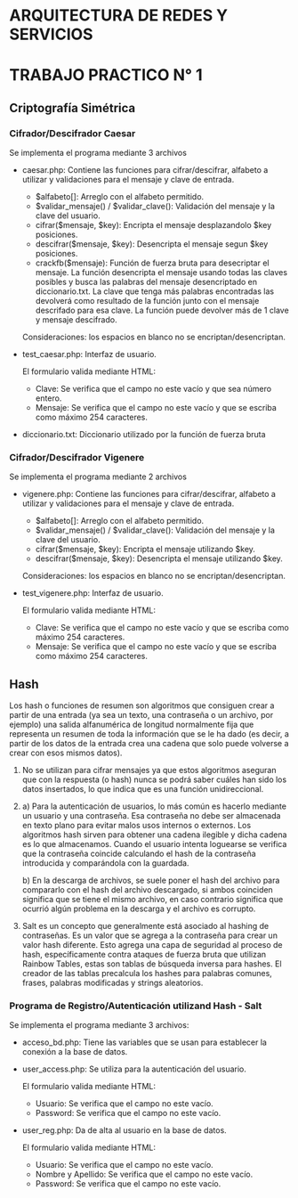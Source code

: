 # ARQUITECTURA DE REDES Y SERVICIOS
# TRABAJO PRACTICO N° 1


## Criptografía Simétrica
### Cifrador/Descifrador Caesar
Se implementa el programa mediante 3 archivos
- caesar.php: Contiene las funciones para cifrar/descifrar, alfabeto a utilizar y validaciones para el mensaje y clave de entrada.
  - $alfabeto[]: Arreglo con el alfabeto permitido.
  - $validar_mensaje() / $validar_clave(): Validación del mensaje y la clave del usuario. 
  - cifrar($mensaje, $key): Encripta el mensaje desplazandolo $key posiciones. 
  - descifrar($mensaje, $key): Desencripta el mensaje segun $key posiciones. 
  - crackfb($mensaje): Función de fuerza bruta para desecriptar el mensaje. 
    La función desencripta el mensaje usando todas las claves posibles y busca las palabras del mensaje desencriptado en diccionario.txt. La clave que tenga más palabras encontradas las devolverá como resultado de la función junto con el mensaje descrifado para esa clave. 
La función puede devolver más de 1 clave y mensaje descifrado.

   Consideraciones: los espacios en blanco no se encriptan/desencriptan.


- test_caesar.php: Interfaz de usuario.

   El formulario valida mediante HTML:
   - Clave: Se verifica que el campo no este vacío y que sea número entero.
   - Mensaje: Se verifica que el campo no este vacío y que se escriba como máximo 254 caracteres.

- diccionario.txt: Diccionario utilizado por la función de fuerza bruta

### Cifrador/Descifrador Vigenere
Se implementa el programa mediante 2 archivos
- vigenere.php: Contiene las funciones para cifrar/descifrar, alfabeto a utilizar y validaciones para el mensaje y clave de entrada.
  - $alfabeto[]: Arreglo con el alfabeto permitido.
  - $validar_mensaje() / $validar_clave(): Validación del mensaje y la clave del usuario. 
  - cifrar($mensaje, $key): Encripta el mensaje utilizando $key. 
  - descifrar($mensaje, $key): Desencripta el mensaje utilizando $key. 
  
   Consideraciones: los espacios en blanco no se encriptan/desencriptan.


- test_vigenere.php: Interfaz de usuario.

   El formulario valida mediante HTML:
   - Clave: Se verifica que el campo no este vacío y que se escriba como máximo 254 caracteres.
   - Mensaje: Se verifica que el campo no este vacío y que se escriba como máximo 254 caracteres.


## Hash
Los hash o funciones de resumen son algoritmos que consiguen crear a partir de una entrada (ya sea un texto, una contraseña o un archivo, por ejemplo) una salida alfanumérica de longitud normalmente fija que representa un resumen de toda la información que se le ha dado (es decir, a partir de los datos de la entrada crea una cadena que solo puede volverse a crear con esos mismos datos).
1.	No se utilizan para cifrar mensajes ya que estos algoritmos aseguran que con la respuesta (o hash) nunca se podrá saber cuáles han sido los datos insertados, lo que indica que es una función unidireccional.
2.	
    a)	Para la autenticación de usuarios, lo más común es hacerlo mediante un usuario y una contraseña.  Esa contraseña no debe ser almacenada en texto plano para evitar malos usos internos o externos.  Los algoritmos hash sirven para obtener una cadena ilegible y dicha cadena es lo que almacenamos. Cuando el usuario intenta loguearse se verifica que la contraseña coincide calculando el hash de la contraseña introducida y comparándola con la guardada.

    b) En la descarga de archivos, se suele poner el hash del archivo para compararlo con el hash del archivo descargado, si ambos coinciden significa que se tiene el mismo archivo, en caso contrario significa que ocurrió algún problema en la descarga y el archivo es corrupto.

3.	Salt es un concepto que generalmente está asociado al hashing de contraseñas. Es un valor que se agrega a  la contraseña para crear un valor hash diferente. Esto agrega una capa de seguridad al proceso de hash, específicamente contra ataques de fuerza bruta que utilizan Rainbow Tables, estas son tablas de búsqueda inversa para hashes. El creador de las tablas precalcula los hashes para palabras comunes, frases, palabras modificadas y strings aleatorios.

 ### Programa de Registro/Autenticación utilizand Hash - Salt
 Se implementa el programa mediante 3 archivos:
 - acceso_bd.php: Tiene las variables que se usan para establecer la conexión a la base de datos.
 - user_access.php: Se utiliza para la autenticación del usuario.
    
    El formulario valida mediante HTML:
   - Usuario: Se verifica que el campo no este vacío.
   - Password: Se verifica que el campo no este vacío.
- user_reg.php: Da de alta al usuario en la base de datos.

    El formulario valida mediante HTML:
   - Usuario: Se verifica que el campo no este vacío.
   - Nombre y Apellido: Se verifica que el campo no este vacío. 
   - Password: Se verifica que el campo no este vacío.
